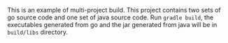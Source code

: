 This is an example of multi-project build. This project contains two sets of go source code and one set of java source code. Run `gradle build`, the executables generated from go and the jar generated from java will be in `build/libs` directory.


